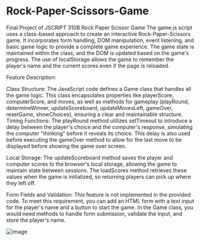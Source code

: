 # Rock-Paper-Scissors-Game
Final Project of JSCRIPT 310B
Rock Paper Scissor Game
The game.js script uses a class-based approach to create an interactive Rock-Paper-Scissors game. It incorporates form handling, DOM manipulation, event listening, and basic game logic to provide a complete game experience. The game state is maintained within the class, and the DOM is updated based on the game's progress. The use of localStorage allows the game to remember the player's name and the current scores even if the page is reloaded.

Feature	Description:

Class Structure:	The JavaScript code defines a Game class that handles all the game logic. This class encapsulates properties like playerScore, computerScore, and moves, as well as methods for gameplay (playRound, determineWinner, updateScoreboard, updateMovesLeft, gameOver, resetGame, showChoices), ensuring a clear and maintainable structure.
Timing Functions:	The playRound method utilizes setTimeout to introduce a delay between the player's choice and the computer's response, simulating the computer "thinking" before it reveals its choice. This delay is also used before executing the gameOver method to allow for the last move to be displayed before showing the game over screen.

Local Storage:	The updateScoreboard method saves the player and computer scores to the browser's local storage, allowing the game to maintain state between sessions. The loadScores method retrieves these values when the game is initialized, so returning players can pick up where they left off.

Form Fields and Validation:	This feature is not implemented in the provided code. To meet this requirement, you can add an HTML form with a text input for the player's name and a button to start the game. In the Game class, you would need methods to handle form submission, validate the input, and store the player's name.

![image](https://github.com/vtranuw/Rock-Paper-Scissors-Game/assets/147575564/f2630c07-55ee-468e-ac5f-452953de41bf)

